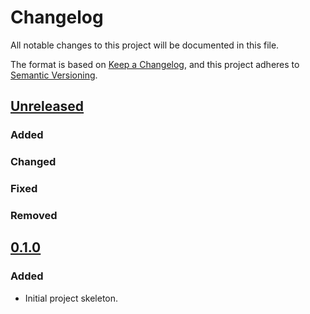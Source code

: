# Changelog

All notable changes to this project will be documented in this file.

The format is based on [Keep a Changelog](https://keepachangelog.com/en/1.0.0/),
and this project adheres to [Semantic Versioning](https://semver.org/spec/v2.0.0.html).


## [Unreleased]

### Added

### Changed

### Fixed

### Removed


## [0.1.0]

### Added

- Initial project skeleton.


[unreleased]: https://github.com/maxalbert/tohu/compare/0.1.0...master
[0.1.0]: https://github.com/maxalbert/tohu/compare/initial_commit...0.1.0
